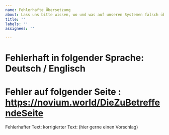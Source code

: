 ```yaml
---
name: Fehlerhafte Übersetzung
about: Lass uns bitte wissen, wo und was auf unseren Systemen falsch übersetzt ist.
title: ''
labels: ''
assignees: ''

---
```


# Fehlerhaft in folgender Sprache: Deutsch / Englisch
# Fehler auf folgender Seite : https://novium.world/DieZuBetreffendeSeite

Fehlerhafter Text: 
korrigierter Text: (hier gerne einen Vorschlag)
